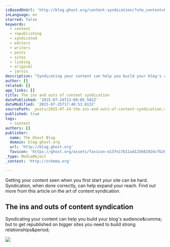 ```yaml
---
isBasedOnUrl: 'http://blog.ghost.org/content-syndication/?utm_content=buffer39090&utm_medium=social&utm_source=twitter.com&utm_campaign=buffer'
inLanguage: en
starred: false
keywords:
  - content
  - republishing
  - syndicated
  - editors
  - writers
  - posts
  - sites
  - linking
  - original
  - jarvis
description: "Syndicating your content can help you build your blog's audience, but to get republished on bigger sites you need to build strong relationships."
author: []
related: []
app_links: []
title: The ins and outs of content syndication
datePublished: '2015-07-24T13:09:05.501Z'
dateModified: '2015-07-25T17:48:53.013Z'
sourcePath: _posts/2015-07-24-the-ins-and-outs-of-content-syndication.md
published: true
tags:
  - Content
authors: []
publisher:
  name: The Ghost Blog
  domain: blog.ghost.org
  url: 'http://blog.ghost.org'
  favicon: 'https://ghost.org/assets/favicon-e13fe17b11ad125601924cfb260f20da.ico'
_type: MediaObject
_context: 'http://schema.org'

---
```

Getting your content seen when you first start your site can be hard. Syndication, when done correctly,  can help expand your reach. Find out more from this article on the art of content syndication.

<article style=""><h1>The ins and outs of content syndication</h1><p>Syndicating your content can help you build your blog's audience&amp;comma; but to get republished on bigger sites you need to build strong relationships&amp;period;</p><img src="http://blog.ghost.org/content/images/2015/07/ghost-research-image.png" /></article>